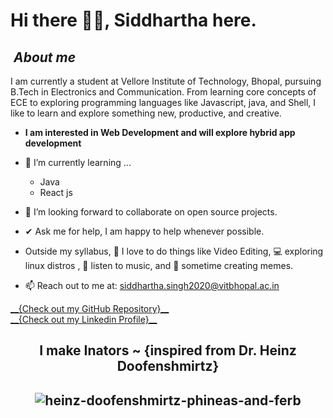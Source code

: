 # Hi there 👨‍💻, Siddhartha here. 


## &nbsp;***About me***

I am currently a student at Vellore Institute of Technology, Bhopal, pursuing B.Tech in Electronics and Communication. From learning core concepts of ECE to exploring programming languages like Javascript, java, and Shell, I like to learn and explore something new, productive, and creative.

* **I am interested in Web Development and will explore hybrid app development**
- 🌱 I’m currently learning ...
  - Java
  - React js
- 👯 I’m looking forward to collaborate on open source projects.
- ✔  Ask me for help, I am happy to help whenever possible. <br>

- Outside my syllabus, 🎥 I love to do things like Video Editing, 💻 exploring linux distros , 🎵 listen to music, and 👻 sometime creating memes.

- 📫 Reach out to me at: <a href="siddhartha.singh2020@vitbhopal.ac.in">siddhartha.singh2020@vitbhopal.ac.in</a>

<div> <a href="https://github.com/siddhartha-up80?tab=repositories">__{Check out my GitHub Repository}__ </a> </div>
<div> <a href="https://www.linkedin.com/in/siddhartha-singh-68645a244/">__{Check out my Linkedin Profile}__ </a> </div>
<div align="center">
<h2> I make Inators ~ {inspired from Dr. Heinz Doofenshmirtz} <h2>

 <div align="right">

</div>

![heinz-doofenshmirtz-phineas-and-ferb](https://user-images.githubusercontent.com/84330754/177348417-31eb9d21-d131-4988-ab30-200ebca0aef8.gif)




